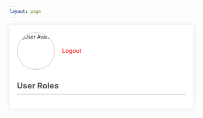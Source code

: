 ```yaml
---
layout: page
---
```


<style>
        /* body {
            font-family: Arial, sans-serif;
            margin: 0;
            padding: 0;
            background-color: #f4f4f9;
            color: #333;
        } */
        .dashboard-container {
            max-width: 900px;
            margin: auto;
            padding: 20px;
            background-color: #fff;
            border-radius: 8px;
            box-shadow: 0 0 15px rgba(0, 0, 0, 0.1);
        }
        .user-info {
            display: flex;
            align-items: center;
            margin-bottom: 30px;
        }
        .user-info img {
            width: 100px;
            height: 100px;
            border-radius: 50%;
            border: 2px solid #ddd;
            margin-right: 20px;
        }
        .user-info h1 {
            margin: 0;
            font-size: 24px;
            color: #444;
        }
        .user-info p {
            color: #666;
        }
        .roles-section {
            margin-top: 20px;
        }
        .roles-section h2 {
            margin-top: 0;
            font-size: 22px;
            border-bottom: 2px solid #ddd;
            padding-bottom: 10px;
            color: #555;
        }
        .role-category {
            margin-bottom: 15px;
            font-size: 18px;
            font-weight: bold;
            color: #333;
        }
        .role {
            padding: 12px;
            border-radius: 6px;
            margin-bottom: 8px;
            color: #fff;
            display: flex;
            align-items: center;
            gap: 15px;
            box-shadow: 0 0 5px rgba(0, 0, 0, 0.1);
        }
        .role-name {
            font-size: 16px;
            margin: 0;
        }
        .role-color {
            width: 24px;
            height: 24px;
            border-radius: 50%;
        }
        #logout {
    color: red;
    cursor: pointer;
    margin-top: 10px;
    font-size: 16px;
}
        /* CSS for the button section */
#buttons-wrapper {
    margin-top: 20px;
}

.button {
    display: inline-block;
    padding: 10px 20px;
    margin: 5px;
    background-color: #7289DA; /* Default button color */
    color: #FFFFFF;
    text-align: center;
    text-decoration: none;
    border-radius: 5px;
    font-size: 16px;
    transition: background-color 0.3s, color 0.3s;
}

.button:hover {
    background-color: #5B6EAE; /* Slightly darker shade on hover */
    color: #FFFFFF;
}
        @media (max-width: 768px) {
            .user-info {
                flex-direction: column;
                align-items: flex-start;
            }
            .user-info img {
                width: 80px;
                height: 80px;
                margin-right: 0;
                margin-bottom: 10px;
            }
            .roles-section h2 {
                font-size: 20px;
            }
            .role {
                padding: 10px;
                font-size: 14px;
            }
        }
    </style>
<body>
    <div class="dashboard-container">
        <div class="user-info">
            <img id="user-avatar" src="" alt="User Avatar">
            <div>
                <h1 id="user-name"></h1>
                <p id="user-id"></p>
                <p id="logout" onclick="logout()">Logout</p>
            </div>
        </div>
        <div class="roles-section">
            <h2>User Roles</h2>
            <div id="roles-list">
                <!-- Roles will be inserted here -->
            </div>
        </div>
    </div>
    
<script src="dashboard.js"></script>
</body>